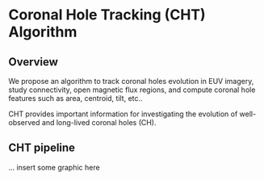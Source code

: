 # Coronal Hole Tracking (CHT) Algorithm

## Overview 

We propose an algorithm to track coronal holes evolution in EUV imagery, study connectivity, open magnetic flux regions, and 
compute coronal hole features such as area, centroid, tilt, etc..

CHT provides important information for investigating the evolution of well-observed and long-lived coronal holes (CH).

## CHT pipeline

... insert some graphic here